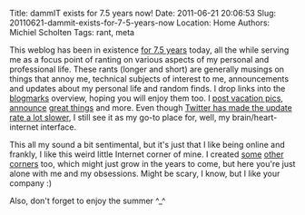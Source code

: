 Title: dammIT exists for 7.5 years now!
Date: 2011-06-21 20:06:53
Slug: 20110621-dammit-exists-for-7-5-years-now
Location: Home
Authors: Michiel Scholten
Tags: rant, meta

<p>This weblog has been in existence <a href="http://dammit.nl/p/5">for 7.5 years</a> today, all the while serving me as a focus point of ranting on various aspects of my personal and professional life. These rants (longer and short) are generally musings on things that annoy me, technical subjects of interest to me, announcements and updates about my personal life and random finds. I drop links into the <a href="http://dammit.nl/m">blogmarks</a> overview, hoping you will enjoy them too. I <a href="http://dammit.nl/p/860">post vacation pics</a>, <a href="http://dammit.nl/p/709">announce</a> <a href="http://dammit.nl/p/888">great things</a> and more. Even though <a href="http://dammit.nl/p/825">Twitter has made the update rate a lot slower</a>, I still see it as my go-to place for, well, my brain/heart-internet interface.</p>

<p>This all my sound a bit sentimental, but it's just that I like being online and frankly, I like this weird little Internet corner of mine. I created <a href="http://photolog.aquariusoft.org/">some</a> <a href="http://inekemichiel.nl/">other</a> <a href="http://familiescholten.net/">corners</a> too, which might just grow in the years to come, but here you're just alone with me and my obsessions. Might be scary, I know, but I like your company :)</p>

<p>Also, don't forget to enjoy the summer ^_^</p>
